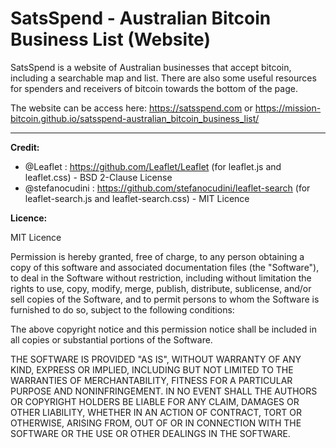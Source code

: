 # SatsSpend - Australian Bitcoin Business List (Website)

SatsSpend is a website of Australian businesses that accept bitcoin, including a searchable map and list. There are also some useful resources for spenders and receivers of bitcoin towards the bottom of the page.

The website can be access here: https://satsspend.com or https://mission-bitcoin.github.io/satsspend-australian_bitcoin_business_list/


__________________________________________________________________________________________________________________________________________
**Credit:** 
- @Leaflet : https://github.com/Leaflet/Leaflet (for leaflet.js and leaflet.css) - BSD 2-Clause License
- @stefanocudini : https://github.com/stefanocudini/leaflet-search (for leaflet-search.js and leaflet-search.css) - MIT Licence

**Licence:**

MIT Licence

Permission is hereby granted, free of charge, to any person obtaining a copy of this software and associated documentation files (the "Software"), to deal in the Software without restriction, including without limitation the rights to use, copy, modify, merge, publish, distribute, sublicense, and/or sell copies of the Software, and to permit persons to whom the Software is furnished to do so, subject to the following conditions:

The above copyright notice and this permission notice shall be included in all copies or substantial portions of the Software.

THE SOFTWARE IS PROVIDED "AS IS", WITHOUT WARRANTY OF ANY KIND, EXPRESS OR IMPLIED, INCLUDING BUT NOT LIMITED TO THE WARRANTIES OF MERCHANTABILITY, FITNESS FOR A PARTICULAR PURPOSE AND NONINFRINGEMENT. IN NO EVENT SHALL THE AUTHORS OR COPYRIGHT HOLDERS BE LIABLE FOR ANY CLAIM, DAMAGES OR OTHER LIABILITY, WHETHER IN AN ACTION OF CONTRACT, TORT OR OTHERWISE, ARISING FROM, OUT OF OR IN CONNECTION WITH THE SOFTWARE OR THE USE OR OTHER DEALINGS IN THE SOFTWARE.
